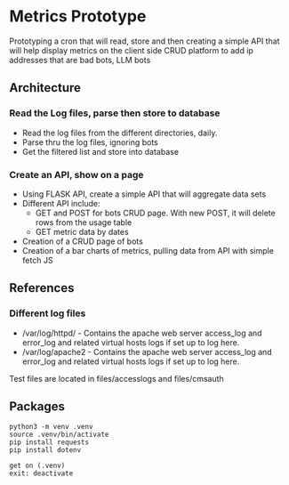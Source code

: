 # Metrics Prototype
Prototyping a cron that will read, store and then creating a simple API that will help display metrics on the client side
CRUD platform to add ip addresses that are bad bots, LLM bots

## Architecture
### Read the Log files, parse then store to database
* Read the log files from the different directories, daily. 
* Parse thru the log files, ignoring bots
* Get the filtered list and store into database

### Create an API, show on a page
* Using FLASK API, create a simple API that will aggregate data sets
* Different API include:
    * GET and POST for bots CRUD page. With new POST, it will delete rows from the usage table
    * GET metric data by dates
* Creation of a CRUD page of bots
* Creation of a bar charts of metrics, pulling data from API with simple fetch JS 

## References
### Different log files
* /var/log/httpd/ - Contains the apache web server access_log and error_log and related virtual hosts logs if set up to log here. 
* /var/log/apache2 - Contains the apache web server access_log and error_log and related virtual hosts logs if set up to log here.

Test files are located in files/accesslogs and files/cmsauth

## Packages
 ~~~
 python3 -m venv .venv
 source .venv/bin/activate
 pip install requests
 pip install dotenv

 get on (.venv)
 exit: deactivate
 ~~~
